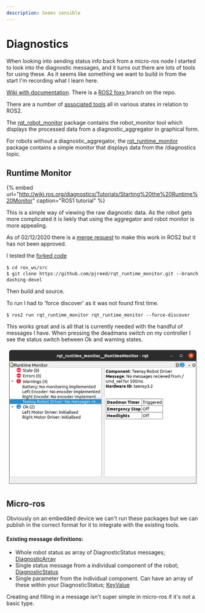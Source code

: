 ```yaml
---
description: Seems sensible
---
```


# Diagnostics

When looking into sending status info back from a micro-ros node I started to look into the diagnostic messages, and it turns out there are lots of tools for using these. As it seems like something we want to build in from the start I'm recording what I learn here. 

[Wiki with documentation](http://wiki.ros.org/diagnostics). There is a [ROS2 foxy ](https://github.com/ros/diagnostics/tree/foxy)branch on the repo. 

There are a number of [associated tools](http://wiki.ros.org/diagnostics) all in various states in relation to ROS2.

The [rqt\_robot\_monitor](http://wiki.ros.org/rqt_robot_monitor) package contains the robot\_monitor tool which displays the processed data from a diagnostic\_aggregator in graphical form.

For robots without a diagnostic\_aggregator, the [rqt\_runtime\_monitor](http://wiki.ros.org/rqt_runtime_monitor) package contains a simple monitor that displays data from the /diagnostics topic.

## Runtime Monitor

{% embed url="http://wiki.ros.org/diagnostics/Tutorials/Starting%20the%20Runtime%20Monitor" caption="ROS1 tutorial" %}

This is a simple way of viewing the raw diagnostic data. As the robot gets more complicated it is liekly that using the aggregator and robot monitor is more appealing.

As of 02/12/2020 there is a [merge request](https://github.com/ros-visualization/rqt_runtime_monitor/pull/5) to make this work in ROS2 but it has not been approved. 

I tested the [forked code ](https://github.com/pjreed/rqt_runtime_monitor/tree/dashing-devel)

```text
$ cd ros_ws/src
$ git clone https://github.com/pjreed/rqt_runtime_monitor.git --branch dashing-devel
```

Then build and source.

To run I had to 'force discover' as it was not found first time.

```text
$ ros2 run rqt_runtime_monitor rqt_runtime_monitor --force-discover
```

This works great and is all that is currently needed with the handful of messages I have. When pressing the deadmans switch on my controller I see the status switch between Ok and warning states.

![rqt\_runtime\_moitor on ROS2. ](../.gitbook/assets/screenshot-from-2020-12-02-15-46-09.png)

## Micro-ros

Obviously on an embedded device we can't run these packages but we can publish in the correct format for it to integrate with the existing tools.

#### Existing message definitions:

* Whole robot status as array of DiagnosticStatus messages; [DiagnosticArray](http://docs.ros.org/en/api/diagnostic_msgs/html/msg/DiagnosticArray.html)
* Single status message from a individual component of the robot; [DiagnosticStatus](http://docs.ros.org/en/api/diagnostic_msgs/html/msg/DiagnosticStatus.html) 
* Single parameter from the individual component. Can have an array of these within your DiagnosticStatus; [KeyValue](http://docs.ros.org/en/api/diagnostic_msgs/html/msg/KeyValue.html)

Creating and filling in a message isn't super simple in micro-ros if it's not a basic type.



